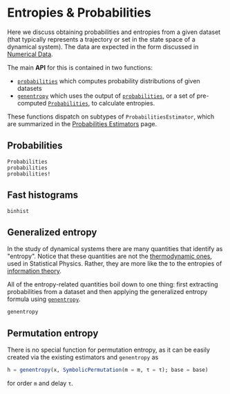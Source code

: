 # Entropies & Probabilities

Here we discuss obtaining probabilities and entropies from a given dataset (that typically represents a trajectory or set in the state space of a dynamical system).
The data are expected in the form discussed in [Numerical Data](@ref).

The main **API** for this is contained in two functions:

* [`probabilities`](@ref) which computes probability distributions of given datasets
* [`genentropy`](@ref) which uses the output of [`probabilities`](@ref), or a set of pre-computed [`Probabilities`](@ref), to calculate entropies.

These functions dispatch on subtypes of `ProbabilitiesEstimator`, which are summarized in the [Probabilities Estimators](@ref) page.

## Probabilities

```@docs
Probabilities
probabilities
probabilities!
```

## Fast histograms

```@docs
binhist
```

## Generalized entropy

In the study of dynamical systems there are many quantities that identify as "entropy".
Notice that these quantities are not the [thermodynamic ones](https://en.wikipedia.org/wiki/Entropy), used in Statistical Physics.
Rather, they are more like the to the entropies of [information theory](https://en.wikipedia.org/wiki/Entropy_(information_theory)).

All of the entropy-related quantities boil down to one thing: first extracting probabilities from a dataset and then applying the generalized entropy formula using [`genentropy`](@ref).

```@docs
genentropy
```

## Permutation entropy
There is no special function for permutation entropy, as it can be easily created via the existing estimators and `genentropy` as
```julia
h = genentropy(x, SymbolicPermutation(m = m, τ = τ); base = base)
```
for order `m` and delay `τ`.